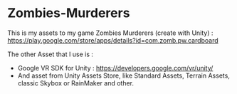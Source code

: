 # Zombies-Murderers

This is my assets to my game Zombies Murderers (create with Unity) :  
https://play.google.com/store/apps/details?id=com.zomb.pw.cardboard


The other Asset that I use is :  
 - Google VR SDK for Unity : https://developers.google.com/vr/unity/  
 - And asset from Unity Assets Store, like Standard Assets, Terrain Assets, classic Skybox or RainMaker and other.